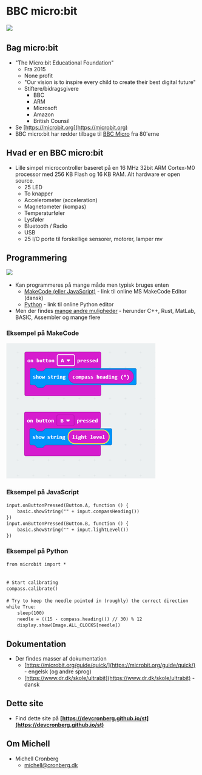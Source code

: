 # BBC micro:bit

![](https://microbit.org/images/microbit-hardware-access.jpg)

## Bag micro:bit

- "The Micro:bit Educational Foundation"
  - Fra 2015
  - None profit
  - "Our vision is to inspire every child to create their best digital future"
  - Stiftere/bidragsgivere
    - BBC
    - ARM
    - Microsoft
    - Amazon
    - British Counsil
- Se [https://microbit.org](https://microbit.org)
- BBC micro:bit har rødder tilbage til [BBC Micro](https://en.wikipedia.org/wiki/BBC_Micro) fra 80'erne 

## Hvad er en BBC micro:bit

- Lille simpel microcontroller baseret på en 16 MHz 32bit ARM Cortex-M0 processor med 256 KB Flash og 16 KB RAM. Alt hardware er open source.
  - 25 LED
  - To knapper
  - Accelerometer (acceleration)
  - Magnetometer (kompas)
  - Temperaturføler
  - Lysføler
  - Bluetooth / Radio
  - USB
  - 25 I/O porte til forskellige sensorer, motorer, lamper mv
    
## Programmering

![](https://microbit.org/images/both-editors.png)

- Kan programmeres på mange måde men typisk bruges enten 
  - [MakeCode (eller JavaScript)](https://makecode.microbit.org/) - link til online MS MakeCode Editor (dansk)
  - [Python](https://python.microbit.org/v/2.0) - link til online Python editor
- Men der findes [mange andre muligheder](https://en.wikipedia.org/wiki/Micro_Bit#Software) - herunder C++, Rust, MatLab, BASIC, Assembler og mange flere

### Eksempel på MakeCode

![](makecode.png)

### Eksempel på JavaScript

```
input.onButtonPressed(Button.A, function () {
    basic.showString("" + input.compassHeading())
})
input.onButtonPressed(Button.B, function () {
    basic.showString("" + input.lightLevel())
})
```


### Eksempel på Python

```
from microbit import *


# Start calibrating
compass.calibrate()

# Try to keep the needle pointed in (roughly) the correct direction
while True:
    sleep(100)
    needle = ((15 - compass.heading()) // 30) % 12
    display.show(Image.ALL_CLOCKS[needle])
```

## Dokumentation

- Der findes masser af dokumentation 
  - [https://microbit.org/guide/quick/](https://microbit.org/guide/quick/) - engelsk (og andre sprog)
  - [https://www.dr.dk/skole/ultrabit](https://www.dr.dk/skole/ultrabit) - dansk

## Dette site

- Find dette site på **[https://devcronberg.github.io/st](https://devcronberg.github.io/st)**

## Om Michell

- Michell Cronberg
  - michell@cronberg.dk
